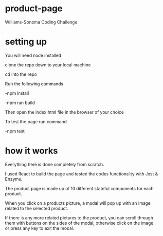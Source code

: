# product-page
Williams-Sonoma Coding Challenge

# setting up
You will need node installed

clone the repo down to your local machine

cd into the repo

Run the following commands

-npm install

-npm run build

Then open the index.html file in the browser of your choice

To test the page run command

-npm test

# how it works
Everything here is done completely from scratch.

I used React to build the page and tested the codes functionality with Jest & Enzyme.

The product page is made up of 10 different stateful components for each product.

When you click on a products picture, a modal will pop up with an image related to the selected product.

If there is any more related pictures to the product, you can scroll through them with buttons on the sides of the modal, otherwise click on the image or press any key to exit the modal.
